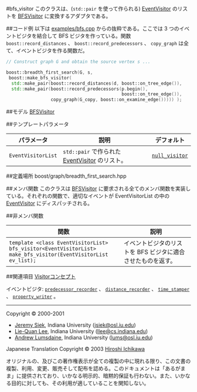 #bfs_visitor<EventVisitorList>
このクラスは、(`std::pair` を使って作られる) [EventVisitor](./EventVisitor.md) のリストを [BFSVisitor](./BFSVisitor.md) に変換するアダプタである。


##コード例
以下は [examples/bfs.cpp](./examples/bfs.cpp.md) からの抜粋である。ここでは 3 つのイベントビジタを結合して BFS ビジタを作っている。関数 `boost::record_distances` 、 `boost::record_predecessors` 、 `copy_graph` は全て、イベントビジタを作る関数だ。

```cpp
// Construct graph G and obtain the source vertex s ...

boost::breadth_first_search(G, s, 
 boost::make_bfs_visitor(
  std::make_pair(boost::record_distances(d, boost::on_tree_edge()),
  std::make_pair(boost::record_predecessors(p.begin(), 
                                            boost::on_tree_edge()),
                 copy_graph(G_copy, boost::on_examine_edge())))) );
```

##モデル
[BFSVisitor](./BFSVisitor.md)


##テンプレートパラメータ

| パラメータ | 説明 | デフォルト |
|------------|------|------------|
| `EventVisitorList` | `std::pair` で作られた [EventVisitor](./EventVisitor.md) のリスト。 | [`null_visitor`](./null_visitor.md) |


##定義場所
boost/graph/breadth_first_search.hpp


##メンバ関数
このクラスは [BFSVisitor](./BFSVisitor.md) に要求される全てのメンバ関数を実装している。それぞれの関数で、適切なイベントが EventVisitorList の中の [EventVisitor](./EventVisitor.md) にディスパッチされる。


##非メンバ関数

| 関数 | 説明 |
|------|------|
| `template <class EventVisitorList>`<br/> `bfs_visitor<EventVisitorList>`<br/> `make_bfs_visitor(EventVisitorList ev_list);` | イベントビジタのリストを BFS ビジタに適合させたものを返す。 |


##関連項目
[Visitorコンセプト](./visitor_concepts.md)

イベントビジタ: [`predecessor_recorder`](./predecessor_recorder.md) 、 [`distance_recorder`](./distance_recorder.md) 、 [`time_stamper`](./time_stamper.md) 、 [`property_writer`](./property_writer.md) 。


***
Copyright © 2000-2001

- [Jeremy Siek](http://www.boost.org/doc/libs/1_31_0/people/jeremy_siek.htm), Indiana University (<jsiek@osl.iu.edu>)
- [Lie-Quan Lee](http://www.boost.org/doc/libs/1_31_0/people/liequan_lee.htm), Indiana University (<llee@cs.indiana.edu>)
- [Andrew Lumsdaine](http://www.osl.iu.edu/~lums), Indiana University (<lums@osl.iu.edu>)

Japanese Translation Copyright © 2003 [Hiroshi Ichikawa](gimite@mx12.freecom.ne.jp)

オリジナルの、及びこの著作権表示が全ての複製の中に現れる限り、この文書の複製、利用、変更、販売そして配布を認める。このドキュメントは「あるがまま」に提供されており、いかなる明示的、暗黙的保証も行わない。また、いかなる目的に対しても、その利用が適していることを関知しない。

